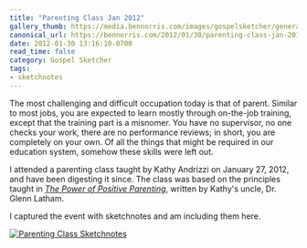 ```yaml
---
title: "Parenting Class Jan 2012"
gallery_thumb: https://media.bennorris.com/images/gospelsketcher/general/jan-12-parenting-class.jpg
canonical_url: https://bennorris.com/2012/01/30/parenting-class-jan-2012
date: 2012-01-30 13:16:10-0700
read_time: false
category: Gospel Sketcher
tags:
- sketchnotes
---
```


The most challenging and difficult occupation today is that of parent. Similar to most jobs, you are expected to learn mostly through on-the-job training, except that the training part is a misnomer. You have no supervisor, no one checks your work, there are no performance reviews; in short, you are completely on your own. Of all the things that might be required in our education system, somehow these skills were left out.

I attended a parenting class taught by Kathy Andrizzi on January 27, 2012, and have been digesting it since. The class was based on the principles taught in *[The Power of Positive Parenting](https://www.amazon.com/Power-Positive-Parenting-Wonderful-Children/dp/1567131751)*, written by Kathy's uncle, Dr. Glenn Latham.

I captured the event with sketchnotes and am including them here.

[![Parenting Class Sketchnotes](https://media.bennorris.com/images/gospelsketcher/general/jan-12-parenting-class.jpg "Parenting Class Sketchnotes")](https://media.bennorris.com/images/gospelsketcher/general/jan-12-parenting-class.jpg)